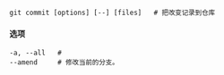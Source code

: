 ```
git commit [options] [--] [files]	# 把改变记录到仓库
```

#### 选项

```
-a, --all	# 
--amend		# 修改当前的分支。
```


